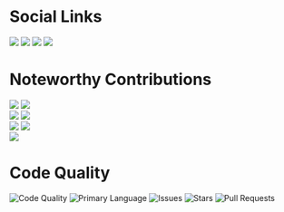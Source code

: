 # Social Links
[<img src="https://img.shields.io/badge/Help%20Wanted-Join%20Our%20Team!-8F43EE?style=for-the-badge">](https://discord.com/users/180886193594957824)
[<img src="https://img.shields.io/discord/813170890517905490?color=5F65E0&label=SimplexDev&logo=Discord&logoColor=efefef?style=for-the-badge)">](https://discord.gg/4PdtmrVNRx)
[<img src="https://img.shields.io/badge/Team%20Owner-Paldiu-8F43EE?style=for-the-badge">](https://github.com/Paldiu)
[<img src="https://img.shields.io/badge/Team%20Manager-VideoGameSmash12-8F43EE?style=for-the-badge">](https://github.com/VideoGameSmash12)
# Noteworthy Contributions
[<img src="https://img.shields.io/badge/Polarize-Coordinate%20Conversion%20Library-F49D1A?style=for-the-badge">](https://github.com/SimplexDevelopment/Polarize)
[<img src="https://img.shields.io/badge/SimplexCore-Generic%20API%20for%20Bukkit-F49D1A?style=for-the-badge">](https://github.com/SimplexDevelopment/SimplexCore)
<br>
[<img src="https://img.shields.io/badge/SimplexSS-Service%20Scheduler-FF6000?style=for-the-badge">](https://github.com/SimplexDevelopment/SimplexSS)
[<img src="https://img.shields.io/badge/SimplexCL-Command%20Loader-FF6000?style=for-the-badge">](https://github.com/SimplexDevelopment/SimplexCL)
<br>
[<img src="https://img.shields.io/badge/Traverse-Server%20Management-F0EB8D?style=for-the-badge">](https://github.com/SimplexDevelopment/Traverse)
[<img src="https://img.shields.io/badge/FreedomNetworkSuite-Freedom%20Server%20Modules-F0EB8D?style=for-the-badge">](https://github.com/SimplexDevelopment/FreedomNetworkSuite)
<br>
[<img src="https://img.shields.io/badge/FeelingLucky-Luck%20Driven%20Mechanics%20Plugin-774360?style=for-the-badge">](https://github.com/SimplexDevelopment/FeelingLucky)
# Code Quality
![Code Quality](https://img.shields.io/badge/Code%20Quality-A+-brightgreen?style=for-the-badge)
![Primary Language](https://img.shields.io/badge/Java-100%25-blue?style=for-the-badge)
![Issues](https://img.shields.io/badge/Issues-2-red?style=for-the-badge)
![Stars](https://img.shields.io/badge/Stars-14-blue?style=for-the-badge)
![Pull Requests](https://img.shields.io/badge/Pull%20Requests-0-blue?style=for-the-badge)
